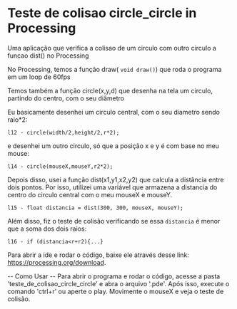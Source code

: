 # Teste de colisao circle_circle in Processing
Uma aplicação que verifica a colisao de um circulo com outro circulo a funcao dist() no Processing

No Processing, temos a função draw( ```void draw()```) que roda o programa em um loop de 60fps

Temos também a função circle(x,y,d) que desenha na tela um circulo, partindo do centro, com o seu diâmetro

Eu basicamente desenhei um circulo central, com o seu diametro sendo raio*2:
```
l12 - circle(width/2,height/2,r*2);
```
e desenhei um outro circulo, só que a posição x e y é com base no meu mouse:
```
l14 - circle(mouseX,mouseY,r2*2);
```

Depois disso, usei a função dist(x1,y1,x2,y2) que calcula a distância entre dois pontos. 
Por isso, utilizei uma variável que armazena a distancia do centro do circulo central com o meu mouseX e mouseY.
```
l15 - float distancia = dist(300, 300, mouseX, mouseY);
```
Além disso, fiz o teste de colisão verificando se essa ```distancia``` é menor que a soma dos dois raios:
```
l16 - if (distancia<r+r2){...}
```


Para abrir a ide e rodar o código, baixe ele através desse link: https://processing.org/download.

-- Como Usar -- 
Para abrir o programa e rodar o código, acesse a pasta 'teste_de_colisao_circle_circle' e abra o arquivo '.pde'. Após isso, execute o comando 'ctrl+r' ou aperte o play.
Movimente o mouseX e veja o teste de colisão.